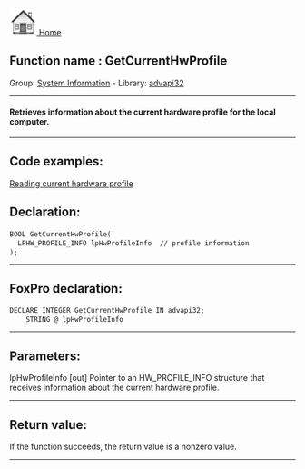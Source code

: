 [<img src="../../images/home.png"> Home ](https://github.com/VFPX/Win32API)  

## Function name : GetCurrentHwProfile
Group: [System Information](../../functions_group.md#System_Information)  -  Library: [advapi32](../../../libraries.md#advapi32)  
***  


#### Retrieves information about the current hardware profile for the local computer.
***  


## Code examples:
[Reading current hardware profile](../../samples/sample_134.md)  

## Declaration:
```foxpro  
BOOL GetCurrentHwProfile(
  LPHW_PROFILE_INFO lpHwProfileInfo  // profile information
);  
```  
***  


## FoxPro declaration:
```foxpro  
DECLARE INTEGER GetCurrentHwProfile IN advapi32;
	STRING @ lpHwProfileInfo  
```  
***  


## Parameters:
lpHwProfileInfo 
[out] Pointer to an HW_PROFILE_INFO structure that receives information about the current hardware profile.  
***  


## Return value:
If the function succeeds, the return value is a nonzero value.
  
***  

